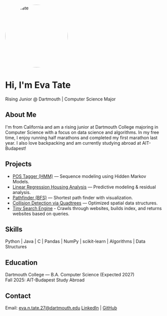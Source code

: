 <img src="images/profile" alt="Eva Tate" width="200" style="border-radius: 50%;">

# Hi, I'm Eva Tate  
Rising Junior @ Dartmouth | Computer Science Major 

## About Me
I'm from California and am a rising junior at Dartmouth College majoring in Computer Science with a focus on data science and algorithms. In my free time, I enjoy running half marathons and completed my first marathon last year. I also love backpacking and am currently studying abroad at AIT-Budapest!

## Projects
- [POS Tagger (HMM)](https://github.com/evatate/POS-Tagger) — Sequence modeling using Hidden Markov Models.  
- [Linear Regression Housing Analysis](https://github.com/evatate/Ames-Housing-Data-Analysis) — Predictive modeling & residual analysis.  
- [Pathfinder (BFS)](https://github.com/evatate/Pathfinder) — Shortest path finder with visualization.  
- [Collision Detection via Quadtrees](https://github.com/evatate/Collision-Detection-via-Quadtrees) — Optimized spatial data structures.  
- [Tiny Search Engine](https://github.com/evatate/Tiny-Search-Engine) - Crawls through websites, builds index, and returns websites based on queries.

## Skills
Python | Java | C | Pandas | NumPy | scikit-learn | Algorithms | Data Structures  

## Education
Dartmouth College — B.A. Computer Science (Expected 2027)  
Fall 2025: AIT-Budapest Study Abroad  

## Contact
Email: eva.n.tate.27@dartmouth.edu
[LinkedIn](https://linkedin.com/in/eva-tate-5b10292ab/) | [GitHub](https://github.com/evatate)  

